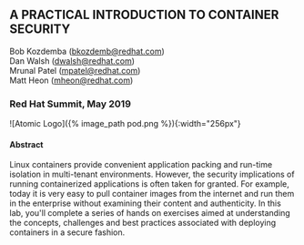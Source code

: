 ## A PRACTICAL INTRODUCTION TO CONTAINER SECURITY

Bob Kozdemba (bkozdemb@redhat.com)
<br>
Dan Walsh (dwalsh@redhat.com)
<br>
Mrunal Patel (mpatel@redhat.com)
<br>
Matt Heon (mheon@redhat.com)

### Red Hat Summit, May 2019

![Atomic Logo]({% image_path pod.png %}){:width="256px"}

#### Abstract
Linux containers provide convenient application packing and run-time isolation in multi-tenant environments. However, the security implications of running containerized applications is often taken for granted. For example, today it is very easy to pull container images from the internet and run them in the enterprise without examining their content and authenticity. In this lab, you'll complete a series of hands on exercises aimed at understanding the concepts, challenges and best practices associated with deploying containers in a secure fashion.


